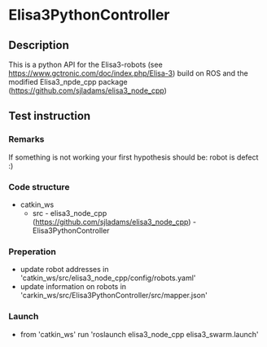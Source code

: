 # Elisa3PythonController

## Description
This is a python API for the Elisa3-robots (see https://www.gctronic.com/doc/index.php/Elisa-3) build on ROS and the modified Elisa3_npde_cpp package (https://github.com/sjladams/elisa3_node_cpp)

## Test instruction
### Remarks
If something is not working your first hypothesis should be: robot is defect :)

### Code structure
- catkin_ws
  - src
        - elisa3_node_cpp (https://github.com/sjladams/elisa3_node_cpp)
        - Elisa3PythonController
    
### Preperation
- update robot addresses in 'catkin_ws/src/elisa3_node_cpp/config/robots.yaml'
- update information on robots in 'carkin_ws/src/Elisa3PythonController/src/mapper.json'

### Launch
- from 'catkin_ws' run 'roslaunch elisa3_node_cpp elisa3_swarm.launch'



